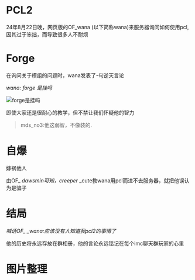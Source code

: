 # PCL2

24年8月22日晚，网页版的OF_wana (以下简称wana)来服务器询问如何使用pcl,因其过于笨拙，而导致很多人不耐烦

# Forge

在询问关于模组的问题时，wana发表了-句逆天言论

*wana: forge 是挂吗*

![forge是挂吗](/others/wana传/forge.png)

即使大家还是很耐心的教学，但不禁让我们怀疑他的智力
>mds_no3:他这弱智，不像装的.

# 自爆

嫁祸他人

由OF_ _dawsmin可知，creeper_ _cute教wana用pcl而进不去服务器，就把他误认为是骗子

# 结局

*喊话OF_ _wana:应该没有人知道我pcl2的事情了*

他的历史将永远存放在群相册，他的言论永远铭记在每个imc聊天群玩家的心里

# 图片整理

